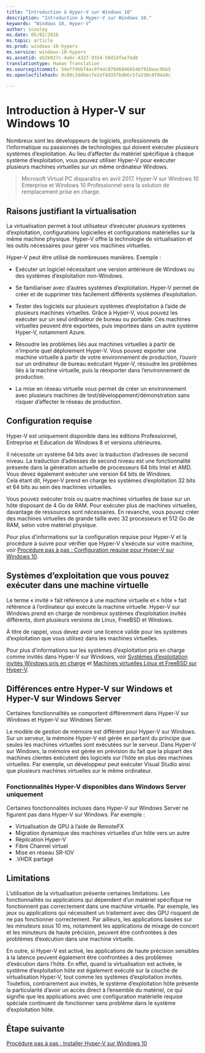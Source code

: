 ```yaml
---
title: "Introduction à Hyper-V sur Windows 10"
description: "Introduction à Hyper-V sur Windows 10."
keywords: "Windows 10, Hyper-V"
author: scooley
ms.date: 05/02/2016
ms.topic: article
ms.prod: windows-10-hyperv
ms.service: windows-10-hyperv
ms.assetid: eb2b827c-4a6c-4327-9354-50d14fee7ed8
translationtype: Human Translation
ms.sourcegitcommit: 54eff4bb74ac9f4dc870d6046654bf918eac9bb5
ms.openlocfilehash: 0c80c2ddbecfe2ef8d35fbd66c5fa338c0f04a9c

---
```


# Introduction à Hyper-V sur Windows 10

Nombreux sont les développeurs de logiciels, professionnels de l’informatique ou passionnés de technologies qui doivent exécuter plusieurs systèmes d’exploitation.  Au lieu d’affecter du matériel spécifique à chaque système d’exploitation, vous pouvez utiliser Hyper-V pour exécuter plusieurs machines virtuelles sur un même ordinateur Windows.

> Microsoft Virtual PC disparaîtra en avril 2017. Hyper-V sur Windows 10 Enterprise et Windows 10 Professionnel sera la solution de remplacement prise en charge.  

## Raisons justifiant la virtualisation
La virtualisation permet à tout utilisateur d’exécuter plusieurs systèmes d’exploitation, configurations logicielles et configurations matérielles sur la même machine physique.  Hyper-V offre la technologie de virtualisation et les outils nécessaires pour gérer vos machines virtuelles.

Hyper-V peut être utilisé de nombreuses manières. Exemple :

* Exécuter un logiciel nécessitant une version antérieure de Windows ou des systèmes d’exploitation non-Windows. 

* Se familiariser avec d’autres systèmes d’exploitation. Hyper-V permet de créer et de supprimer très facilement différents systèmes d’exploitation.

* Tester des logiciels sur plusieurs systèmes d’exploitation à l’aide de plusieurs machines virtuelles. Grâce à Hyper-V, vous pouvez les exécuter sur un seul ordinateur de bureau ou portable. Ces machines virtuelles peuvent être exportées, puis importées dans un autre système Hyper-V, notamment Azure.

* Résoudre les problèmes liés aux machines virtuelles à partir de n’importe quel déploiement Hyper-V. Vous pouvez exporter une machine virtuelle à partir de votre environnement de production, l’ouvrir sur un ordinateur de bureau exécutant Hyper-V, résoudre les problèmes liés à la machine virtuelle, puis la réexporter dans l’environnement de production. 

* La mise en réseau virtuelle vous permet de créer un environnement avec plusieurs machines de test/développement/démonstration sans risquer d’affecter le réseau de production.

## Configuration requise
Hyper-V est uniquement disponible dans les éditions Professionnel, Entreprise et Éducation de Windows 8 et versions ultérieures.

Il nécessite un système 64 bits avec la traduction d’adresses de second niveau. La traduction d’adresses de second niveau est une fonctionnalité présente dans la génération actuelle de processeurs 64 bits Intel et AMD.  Vous devez également exécuter une version 64 bits de Windows.  
Cela étant dit, Hyper-V prend en charge les systèmes d’exploitation 32 bits et 64 bits au sein des machines virtuelles.

Vous pouvez exécuter trois ou quatre machines virtuelles de base sur un hôte disposant de 4 Go de RAM. Pour exécuter plus de machines virtuelles, davantage de ressources sont nécessaires. En revanche, vous pouvez créer des machines virtuelles de grande taille avec 32 processeurs et 512 Go de RAM, selon votre matériel physique.

Pour plus d’informations sur la configuration requise pour Hyper-V et la procédure à suivre pour vérifier que Hyper-V s’exécute sur votre machine, voir [Procédure pas à pas : Configuration requise pour Hyper-V sur Windows 10](..\quick-start\enable-hyper-v.md).


## Systèmes d’exploitation que vous pouvez exécuter dans une machine virtuelle
Le terme « invité » fait référence à une machine virtuelle et « hôte » fait référence à l’ordinateur qui exécute la machine virtuelle. Hyper-V sur Windows prend en charge de nombreux systèmes d’exploitation invités différents, dont plusieurs versions de Linux, FreeBSD et Windows. 

À titre de rappel, vous devez avoir une licence valide pour les systèmes d’exploitation que vous utilisez dans les machines virtuelles. 

Pour plus d’informations sur les systèmes d’exploitation pris en charge comme invités dans Hyper-V sur Windows, voir [Systèmes d’exploitation invités Windows pris en charge](supported-guest-os.md) et [Machines virtuelles Linux et FreeBSD sur Hyper-V](https://technet.microsoft.com/library/dn531030.aspx). 


## Différences entre Hyper-V sur Windows et Hyper-V sur Windows Server
Certaines fonctionnalités se comportent différemment dans Hyper-V sur Windows et Hyper-V sur Windows Server. 

Le modèle de gestion de mémoire est différent pour Hyper-V sur Windows. Sur un serveur, la mémoire Hyper-V est gérée en partant du principe que seules les machines virtuelles sont exécutées sur le serveur. Dans Hyper-V sur Windows, la mémoire est gérée en prévision du fait que la plupart des machines clientes exécutent des logiciels sur l’hôte en plus des machines virtuelles. Par exemple, un développeur peut exécuter Visual Studio ainsi que plusieurs machines virtuelles sur le même ordinateur.

### Fonctionnalités Hyper-V disponibles dans Windows Server uniquement
Certaines fonctionnalités incluses dans Hyper-V sur Windows Server ne figurent pas dans Hyper-V sur Windows. Par exemple :

* Virtualisation de GPU à l’aide de RemoteFX 
* Migration dynamique des machines virtuelles d’un hôte vers un autre
* Réplication Hyper-V
* Fibre Channel virtuel
* Mise en réseau SR-IOV
* .VHDX partagé

## Limitations
L’utilisation de la virtualisation présente certaines limitations. Les fonctionnalités ou applications qui dépendent d’un matériel spécifique ne fonctionnent pas correctement dans une machine virtuelle. Par exemple, les jeux ou applications qui nécessitent un traitement avec des GPU risquent de ne pas fonctionner correctement. Par ailleurs, les applications basées sur les minuteurs sous 10 ms, notamment les applications de mixage de concert et les minuteurs de haute précision, peuvent être confrontées à des problèmes d’exécution dans une machine virtuelle.

En outre, si Hyper-V est activé, les applications de haute précision sensibles à la latence peuvent également être confrontées à des problèmes d’exécution dans l’hôte.  En effet, quand la virtualisation est activée, le système d’exploitation hôte est également exécuté sur la couche de virtualisation Hyper-V, tout comme les systèmes d’exploitation invités. Toutefois, contrairement aux invités, le système d’exploitation hôte présente la particularité d’avoir un accès direct à l’ensemble du matériel, ce qui signifie que les applications avec une configuration matérielle requise spéciale continuent de fonctionner sans problème dans le système d’exploitation hôte.

## Étape suivante
[Procédure pas à pas : Installer Hyper-V sur Windows 10](..\quick-start\enable-hyper-v.md) 



<!--HONumber=Jan17_HO2-->


